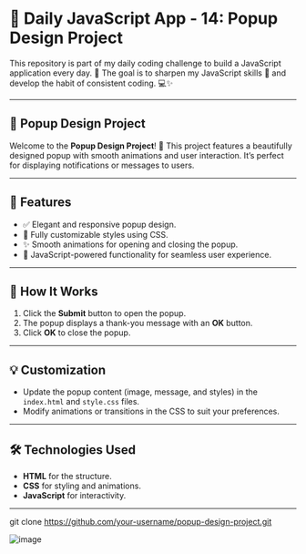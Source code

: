 # 🚀 Daily JavaScript App - 14: Popup Design Project  

This repository is part of my daily coding challenge to build a JavaScript application every day. 🌟 The goal is to sharpen my JavaScript skills 🧠 and develop the habit of consistent coding. 💻✨

---

## 🌟 Popup Design Project  

Welcome to the **Popup Design Project**! 🎉 This project features a beautifully designed popup with smooth animations and user interaction. It’s perfect for displaying notifications or messages to users.  

---

## 🚀 Features  
- ✅ Elegant and responsive popup design.  
- 🎨 Fully customizable styles using CSS.  
- ✨ Smooth animations for opening and closing the popup.  
- 🔗 JavaScript-powered functionality for seamless user experience.  

---

## 🎯 How It Works  
1. Click the **Submit** button to open the popup.  
2. The popup displays a thank-you message with an **OK** button.  
3. Click **OK** to close the popup.  

---

## 💡 Customization  
- Update the popup content (image, message, and styles) in the `index.html` and `style.css` files.  
- Modify animations or transitions in the CSS to suit your preferences.  

---

## 🛠️ Technologies Used  
- **HTML** for the structure.  
- **CSS** for styling and animations.  
- **JavaScript** for interactivity.  

---

git clone [https://github.com/your-username/popup-design-project.git  ](https://github.com/enesatacan/PopupDesign)


![image](https://github.com/user-attachments/assets/76377452-4927-42bf-8a12-f5a7a3e7bbc4)
